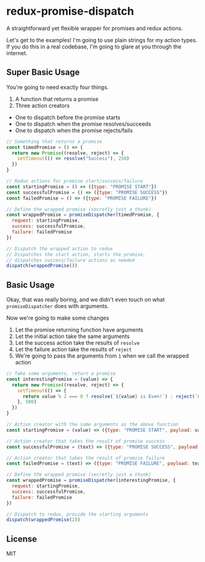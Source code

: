 # redux-promise-dispatch

A straightforward yet flexible wrapper for promises and redux actions.

Let's get to the examples! I'm going to use plain strings for my action types. If you do this in a real codebase, I'm going to glare at you through the internet.

## Super Basic Usage

You're going to need exactly four things.
1. A function that returns a promise
2. Three action creators
  * One to dispatch before the promise starts
  * One to dispatch when the promise resolves/succeeds
  * One to dispatch when the promise rejects/fails

```js
// Something that returns a promise
const timedPromise = () => {
  return new Promise((resolve, reject) => {
    setTimeout(() => resolve("Success"), 250)
  })
}

// Redux actions for promise start/success/failure
const startingPromise = () => ({type: "PROMISE START"})
const successfulPromise = () => ({type: "PROMISE SUCCESS"})
const failedPromise = () => ({type: "PROMISE FAILURE"})

// Define the wrapped promise (secretly just a thunk)
const wrappedPromise = promiseDispatcher(timedPromise, {
  request: startingPromise,
  success: successfulPromise,
  failure: failedPromise
})

// Dispatch the wrapped action to redux
// Dispatches the start action, starts the promise,
// dispatches success/failure actions as needed
dispatch(wrappedPromise())
```

## Basic Usage

Okay, that was really boring, and we didn't even touch on what `promiseDispatcher` does with arguments.

Now we're going to make some changes
1. Let the promise returning function have arguments
2. Let the initial action take the same arguments
3. Let the success action take the results of `resolve`
4. Let the failure action take the results of `reject`
5. We're going to pass the arguments from `1` when we call the wrapped action

```js
// Take some arguments, return a promise
const interestingPromise = (value) => {
  return new Promise((resolve, reject) => {
    setTimeout(() => {
      return value % 2 === 0 ? resolve(`${value} is Even!`) : reject(`Ouch, ${value} is odd!`)
    }, 500)
  })
}

// Action creator with the same arguments as the above function
const startingPromise = (value) => ({type: "PROMISE START", payload: value})

// Action creator that takes the result of promise success
const successfulPromise = (text) => ({type: "PROMISE SUCCESS", payload: text})

// Action creator that takes the result of promise failure
const failedPromise = (text) => ({type: "PROMISE FAILURE", payload: text})

// Define the wrapped promise (secretly just a thunk)
const wrappedPromise = promiseDispatcher(interestingPromise, {
  request: startingPromise,
  success: successfulPromise,
  failure: failedPromise
})

// Dispatch to redux, provide the starting arguments
dispatch(wrappedPromise(2))
```

License
-------
MIT
